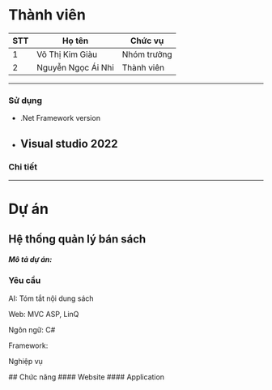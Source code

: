 # Thành viên

| STT | Họ tên             | Chức vụ     |
|-----|--------------------|-------------|
| 1   | Võ Thị Kim Giàu    | Nhóm trưởng |
| 2   | Nguyễn Ngọc Ái Nhi | Thành viên  |
-----------------------------------------------
### Sử dụng
- .Net Framework version
- Visual studio 2022
  -----------------------------------------------
### Chi tiết

-----------------------------------------------
# Dự án

## Hệ thống quản lý bán sách
<h5>Mô tả dự án: </h5>
<p></p>

### Yêu cầu
<p>AI: Tóm tắt nội dung sách</p>

<p>Web: MVC ASP, LinQ</p>
<p>Ngôn ngữ: C#</p>
<p>Framework: </p>

<p>Nghiệp vụ </p>
## Chức năng
#### Website
#### Application
